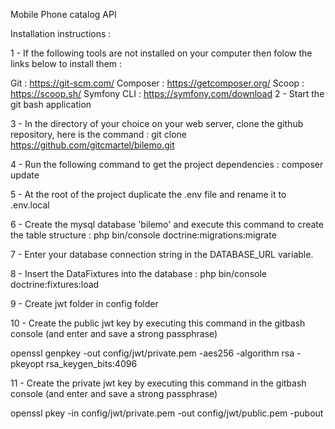 Mobile Phone catalog API

Installation instructions :

1 - If the following tools are not installed on your computer then folow the links below to install them :

Git : https://git-scm.com/
Composer : https://getcomposer.org/
Scoop : https://scoop.sh/
Symfony CLI : https://symfony.com/download
2 - Start the git bash application

3 - In the directory of your choice on your web server, clone the github repository, here is the command : git clone https://github.com/gitcmartel/bilemo.git

4 - Run the following command to get the project dependencies : composer update

5 - At the root of the project duplicate the .env file and rename it to .env.local

6 - Create the mysql database 'bilemo' and execute this command to create the table structure : php bin/console doctrine:migrations:migrate

7 - Enter your database connection string in the DATABASE_URL variable.

8 - Insert the DataFixtures into the database : php bin/console doctrine:fixtures:load

9 - Create jwt folder in config folder

10 - Create the public jwt key by executing this command in the gitbash console (and enter and save a strong passphrase)

openssl genpkey -out config/jwt/private.pem -aes256 -algorithm rsa -pkeyopt rsa_keygen_bits:4096

11 - Create the private jwt key by executing this command in the gitbash console (and enter and save a strong passphrase)

openssl pkey -in config/jwt/private.pem -out config/jwt/public.pem -pubout